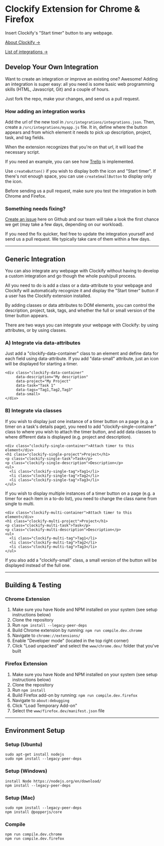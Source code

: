 # Clockify Extension for Chrome & Firefox

Insert Clockify's "Start timer" button to any webpage. 

[About Clockify →](https://clockify.me)

[List of integrations →](https://clockify.me/integrations)

## Develop Your Own Integration

Want to create an integration or improve an existing one? Awesome! Adding an integration is super easy: all you need is some basic web programming skills (HTML, Javascript, Git) and a couple of hours.

Just fork the repo, make your changes, and send us a pull request.

### How adding an integration works

Add the url of the new tool in `/src/integrations/integrations.json`. Then, create a `/src/integrations/myapp.js` file. It in, define where the button appears and from which element it needs to pick up description, project, task, and tag fields. 

When the extension recognizes that you're on that url, it will load the necessary script. 

If you need an example, you can see how [Trello](/src/integrations/trello.js) is implemented.

Use `createButton()` if you wish to display both the icon and "Start timer". If there's not enough space, you can use `createSmallButton` to display only the icon.

Before sending us a pull request, make sure you test the integration in both Chrome and Firefox.

### Something needs fixing?

[Create an issue](https://github.com/clockify/browser-extension/issues) here on Github and our team will take a look the first chance we get (may take a few days, depending on our workload).

If you need the fix quicker, feel free to update the integration yourself and send us a pull request. We typically take care of them within a few days.

---

## Generic Integration

You can also integrate any webpage with Clockify without having to develop a custom integration and go though the whole push/pull process.

All you need to do is add a class or a data-attribute to your webpage and Clockify will automatically recognize it and display the "Start timer" button if a user has the Clockify extension installed.

By adding classes or data attributes to DOM elements, you can control the description, project, task, tags, and whether the full or small version of the timer button appears.

There are two ways you can integrate your webpage with Clockify: by using attributes, or by using classes.

### A) Integrate via data-attributes

Just add a "clockify-data-container" class to an element and define data for each field using data-attribute. If you add "data-small" attribute, just an icon will be displayed for starting a timer.

```
<div class="clockify-data-container"
     data-description="My description"
     data-project="My Project" 
     data-task="Task 1" 
     data-tags="Tag1,Tag2,Tag3" 
     data-small>
</div>
```

### B) Integrate via classes

If you wish to display just one instance of a timer button on a page (e.g. a timer on a task's details page), you need to add "clockify-single-container" class to where you wish to attach the timer button, and add data classes to where different data is displayed (e.g. project and description).

```
<div class="clockify-single-container">Attach timer to this element</div>
<h1 class="clockify-single-project">Project</h1>
<p class="clockify-single-task">Task</p>
<p class="clockify-single-description">Description</p>
<ul>
  <li class="clockify-single-tag">Tag1</li>
  <li class="clockify-single-tag">Tag2</li>
  <li class="clockify-single-tag">Tag3</li>
</ul>
```

If you wish to display multiple instances of a timer button on a page (e.g. a timer for each item in a to-do list), you need to change the class name from single to multi.

```
<div class="clockify-multi-container">Attach timer to this element</div>
<h1 class="clockify-multi-project">Project</h1>
<p class="clockify-multi-task">Task</p>
<p class="clockify-multi-description">Description</p>
<ul>
  <li class="clockify-multi-tag">Tag1</li>
  <li class="clockify-multi-tag">Tag2</li>
  <li class="clockify-multi-tag">Tag3</li>
</ul>
```

If you also add a "clockify-small" class, a small version of the button will be displayed instead of the full one.

---

## Building & Testing

### Chrome Extension

1. Make sure you have Node and NPM installed on your system (see setup instructions below)
2. Clone the repository
3. Run `npm install --legacy-peer-deps`
4. Build Chrome extension by running: `npm run compile.dev.chrome`
5. Navigate to `chrome://extensions/`
6. Enable "Developer mode" (located in the top right corner)
7. Click "Load unpacked" and select the `www/chrome.dev/` folder that you've built

### Firefox Extension

1. Make sure you have Node and NPM installed on your system (see setup instructions below)
2. Clone the repository
3. Run `npm install`
4. Build Firefox add-on by running: `npm run compile.dev.firefox`
5. Navigate to `about:debugging`
6. Click "Load Temporary Add-on"
7. Select the `www/firefox.dev/manifest.json` file

---

## Environment Setup

### Setup (Ubuntu)
```
sudo apt-get install nodejs
sudo npm install --legacy-peer-deps
```
### Setup (Windows)
```
install Node https://nodejs.org/en/download/
npm install --legacy-peer-deps
```

### Setup (Mac)
```
sudo npm install --legacy-peer-deps
npm install @popperjs/core
```

### Compile
```
npm run compile.dev.chrome
npm run compile.dev.firefox
```
